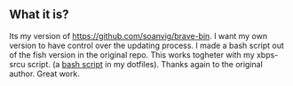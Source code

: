 ## What it is?
Its my version of https://github.com/soanvig/brave-bin. I want my own version to have control over the updating process. I made a bash script out of the fish version in the original repo. This works togheter with my xbps-srcu script. (a [bash script](https://github.com/glubbfreund/dots-linux/blob/master/.local/bin/xbps-srcu) in my dotfiles). Thanks again to the original author. Great work. 
